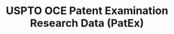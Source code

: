 ---
bigquery: https://console.cloud.google.com/bigquery?p=patents-public-data&d=uspto_oce_pair&page=dataset
citation: 'Graham, S. Marco, A., and Miller, A. (2015). “The USPTO Patent Examination
  Research Dataset: A Window on the Process of Patent Examination.”'
contributors: Graham, S. Marco, A., Miller, A.
cost: None
description: The latest version of PatEx (referred to below as the 2020 release) contains
  detailed information on nearly 11.9 million publicly-viewable provisional and non-provisional
  patent applications to the USPTO and over 4.6 million Patent Cooperation Treaty
  (PCT) applications. It is based on data that OCE downloaded from the Patent Examination
  Data System (PEDS) in April, 2021. The PEDS data are sourced from Public PAIR. The
  first time that OCE used PEDS as the basis of PatEx was for the 2019 release. We
  took the PEDS data and organized it into the familiar PatEx data files, which are
  based on the organization of the Public PAIR portal. The data files include information
  on each application’s characteristics, prosecution history, continuation history,
  claims of foreign priority, patent term adjustment history, publication history,
  and correspondence address information.
documentation: 'For the 2019 and later releases, new technical documentation is available
  https://www.uspto.gov/sites/default/files/documents/PatEx-2019-Technical-Doc.pdf


  A document describing the 2014-2017 data sets is available and can be cited as:
  Graham, Stuart J.H. and Marco, Alan C. and Miller, Richard, The USPTO Patent Examination
  Research Dataset: A Window on the Process of Patent Examination (November 30, 2015).
  Available at SSRN: https://ssrn.com/abstract=2702637.'
last_edit: Mon, 04 Apr 2022 19:06:22 GMT
location: https://www.uspto.gov/ip-policy/economic-research/research-datasets/patent-examination-research-dataset-public-pair
maintained_by: EconomicsData@uspto.gov
related_publications: https://ssrn.com/abstract=29956744, https://ssrn.com/abstract=2702637
schema_fields: '[''application_type'', ''correspondence_street_line_2'', ''examiner_name_middle'',
  ''examiner_id'', ''continuation_type'', ''inventor_country_code'', ''inventor_address_type'',
  ''correspondence_region_code'', ''abandon_date'', ''parent_country'', ''inventor_name_last'',
  ''inventor_country_name'', ''examiner_name_first'', ''child_application_number'',
  ''disposal_type'', ''aia_first_to_file'', ''correspondence_name_line_1'', ''event_code'',
  ''foreign_parent_date'', ''uspc_subclass'', ''inventor_name_middle'', ''status_code'',
  ''parent_filing_date'', ''invention_subject_matter'', ''patent_issue_date'', ''earliest_pgpub_date'',
  ''wipo_pub_date'', ''correspondence_region_name'', ''appl_status_code'', ''file_location'',
  ''event_description'', ''invention_title'', ''examiner_art_unit'', ''foreign_parent_id'',
  ''atty_docket_number'', ''correspondence_country_code'', ''small_entity_indicator'',
  ''child_filing_date'', ''file_location_date'', ''correspondence_street_line_1'',
  ''status_description'', ''correspondence_country_name'', ''confirm_number'', ''parent_application_number'',
  ''patent_number'', ''correspondence_name_line_2'', ''correspondence_city'', ''sequence_number'',
  ''examiner_name_last'', ''uspc_class'', ''wipo_pub_number'', ''correspondence_postal_code'',
  ''appl_status_date'', ''parent_country_code'', ''application_number_pair'', ''inventor_rank'',
  ''recorded_date'', ''application_number'', ''earliest_pgpub_number'', ''customer_number'',
  ''filing_date'', ''inventor_region_code'', ''inventor_name_first'']'
shortname: patex
tags:
- patents
- legal
- history
terms_of_use: 'USPTO’s online databases are not designed or intended to be a source
  for bulk downloads of USPTO data when accessed through the website’s interfaces.
  Individuals, companies, IP addresses, or blocks of IP addresses who, in effect,
  deny or decrease service by generating unusually high numbers of database accesses
  (searches, pages, or hits), whether generated manually or in an automated fashion,
  may be denied access to USPTO servers without notice.


  Bulk data products may be separately obtained from the USPTO, either for free or
  at the cost of dissemination. For details, see information on Electronic Bulk Data
  Products: https://www.uspto.gov/learning-and-resources/electronic-bulk-data-products'
title: USPTO OCE Patent Examination Research Data (PatEx)
uuid: 4342caa7-23af-420c-b2f6-6088f133df6a
---